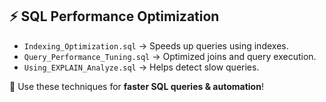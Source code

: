 
## ⚡ SQL Performance Optimization
- `Indexing_Optimization.sql` → Speeds up queries using indexes.
- `Query_Performance_Tuning.sql` → Optimized joins and query execution.
- `Using_EXPLAIN_Analyze.sql` → Helps detect slow queries.

🚀 Use these techniques for **faster SQL queries & automation**!
